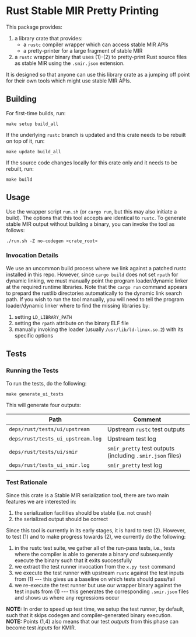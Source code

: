 # Rust Stable MIR Pretty Printing

This package provides:

1.  a library crate that provides:
    -   a `rustc` compiler wrapper which can access stable MIR APIs
    -   a pretty-printer for a large fragment of stable MIR
2.  a `rustc` wrapper binary that uses (1)-(2) to pretty-print Rust source files as stable MIR using the `.smir.json` extension.

It is designed so that anyone can use this library crate as a jumping off point for their own tools which might use stable MIR APIs.

## Building

For first-time builds, run:

```shell
make setup build_all
```

If the underlying `rustc` branch is updated and this crate needs to be rebuilt on top of it, run:

```shell
make update build_all
```

If the source code changes locally for this crate only and it needs to be rebuilt, run:

```shell
make build
```

## Usage

Use the wrapper script `run.sh` (or `cargo run`, but this may also initiate a build).
The options that this tool accepts are identical to `rustc`.
To generate stable MIR output without building a binary, you can invoke the tool as follows:

```shell
./run.sh -Z no-codegen <crate_root>
```

### Invocation Details

We use an uncommon build process where we link against a patched rustc installed in this repo.
However, since `cargo build` does not set `rpath` for dynamic linking, we must manually point the program loader/dynamic linker at the required runtime libraries.
Note that the `cargo run` command appears to prepard the rustlib directories automatically to the dynamic link search path.
If you wish to run the tool manually, you will need to tell the program loader/dynamic linker where to find the missing libraries by:

1.  setting `LD_LIBRARY_PATH`
2.  setting the `rpath` attribute on the binary ELF file
3.  manually invoking the loader (usually `/usr/lib/ld-linux.so.2`) with its specific options

## Tests

### Running the Tests

To run the tests, do the following:

```shell
make generate_ui_tests
```

This will generate four outputs:

| Path                              | Comment                                                   |
| ---                               | ---                                                       |
| `deps/rust/tests/ui/upstream`     | Upstream `rustc` test outputs                             |
| `deps/rust/tests_ui_upstream.log` | Upstream test log                                         |
| `deps/rust/tests/ui/smir`         | `smir_pretty` test outputs (including `.smir.json` files) |
| `deps/rust/tests_ui_smir.log`     | `smir_pretty` test log                                    |

### Test Rationale

Since this crate is a Stable MIR serialization tool, there are two main features we are interested in:

1.  the serialization facilities should be stable (i.e. not crash)
2.  the serialized output should be correct

Since this tool is currently in its early stages, it is hard to test (2).
However, to test (1) and to make progress towards (2), we currently do the following:

1.  in the rustc test suite, we gather all of the run-pass tests, i.e., tests where the compiler is able to generate a binary _and_ subsequently execute the binary such that it exits successfully
2.  we extract the test runner invocation from the `x.py test` command
3.  we execute the test runner with upstream `rustc` against the test inputs from (1) --- this gives us a baseline on which tests should pass/fail
4.  we re-execute the test runner but use our wrapper binary against the test inputs from (1) --- this generates the corresponding `.smir.json` files and shows us where any regressions occur


**NOTE:** In order to speed up test time, we setup the test runner, by default, such that it skips codegen and compiler-generated binary execution.  
**NOTE:** Points (1,4) also means that our test _outputs_ from this phase can become test _inputs_ for KMIR.
